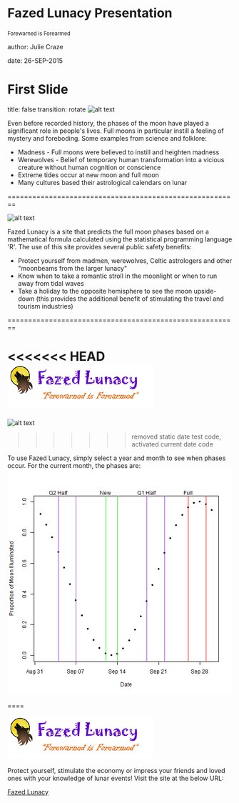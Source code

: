 Fazed Lunacy Presentation 
========================================================

<small>Forewarned is Forearmed</small>

author: Julie Craze

date: 26-SEP-2015



First Slide
========================================================
title: false
transition: rotate
![alt text](https://github.com/alljoy1/Developing-Data-Projects-/tree/master/FazedLunacyPresentation-figure/Logo.png)

Even before recorded history, the phases of the moon have played a significant role in people's lives.  Full moons in particular instill a feeling of mystery and foreboding.  Some examples from science and folklore:
- Madness - Full moons were believed to instill and heighten madness
- Werewolves - Belief of temporary human transformation into a vicious creature without human cognition or conscience 
- Extreme tides occur at new moon and full moon
- Many cultures based their astrological calendars on lunar

========================================================

![alt text](https://github.com/alljoy1/Developing-Data-Projects-/tree/master/FazedLunacyPresentation-figure/Logo.png)   

Fazed Lunacy is a site that predicts the full moon phases based on a mathematical formula calculated using the statistical programming language 'R'.  The use of this site provides several public safety benefits:

- Protect yourself from madmen, werewolves, Celtic astrologers and other "moonbeams from the larger lunacy"
- Know when to take a romantic stroll in the moonlight or when to run away from tidal waves
- Take a holiday to the opposite hemisphere to see the moon upside-down (this provides the additional benefit of stimulating the travel and tourism industries)

========================================================

<<<<<<< HEAD
![alt text](./FazedLunacyPresentation-figure/Logo.png)   
=======
![alt text](https://github.com/alljoy1/Developing-Data-Projects-/tree/master/FazedLunacyPresentation-figure/Logo.png)   
>>>>>>> removed static date test code, activated current date code

To use Fazed Lunacy, simply select a year and month to see when phases occur.  For the current month, the phases are:
![plot of chunk unnamed-chunk-1](FazedLunacyPresentation-figure/unnamed-chunk-1-1.png) 

====

![alt text](Logo.png)   

Protect yourself, stimulate the economy or impress your friends and loved ones with your knowledge of lunar events!  Visit the site at the below URL:

[Fazed Lunacy](https://alljoy1.shinyapps.io/PhasedLoonacy)

